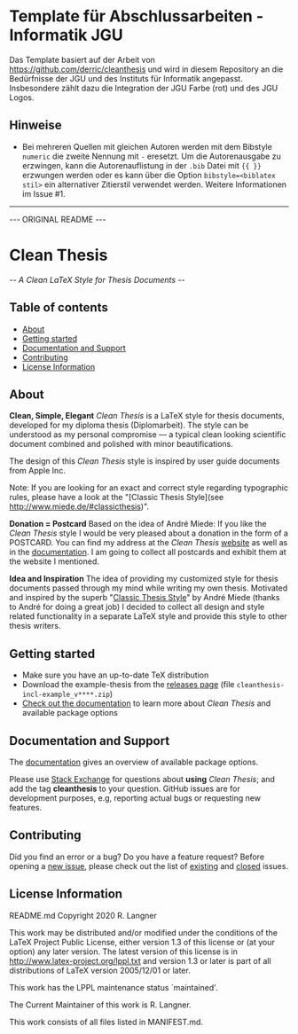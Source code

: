 # Template für Abschlussarbeiten - Informatik JGU
Das Template basiert auf der Arbeit von https://github.com/derric/cleanthesis und wird in diesem Repository an die Bedürfnisse der JGU und des Instituts für Informatik angepasst. 
Insbesondere zählt dazu die Integration der JGU Farbe (rot) und des JGU Logos. 

## Hinweise
- Bei mehreren Quellen mit gleichen Autoren werden mit dem Bibstyle `numeric` die zweite Nennung mit `-` eresetzt. Um die Autorenausgabe zu erzwingen, kann die Autorenauflistung in der `.bib` Datei mit `{{ }}` erzwungen werden oder es kann über die Option `bibstyle=<biblatex stil>` ein alternativer Zitierstil verwendet werden. Weitere Informationen im Issue #1. 

---


--- ORIGINAL README ---

# Clean Thesis
*-- A Clean LaTeX Style for Thesis Documents --*

## Table of contents

* [About](#about)
* [Getting started](#getting-started)
* [Documentation and Support](#documentation-and-support)
* [Contributing](#contributing)
* [License Information](#license-information)

## About

**Clean, Simple, Elegant**
*Clean Thesis* is a LaTeX style for thesis documents, developed for my diploma thesis (Diplomarbeit). The style can be understood as my personal compromise — a typical clean looking scientific document combined and polished with minor beautifications.

The design of this *Clean Thesis* style is inspired by user guide documents from Apple Inc.

Note: If you are looking for an exact and correct style regarding typographic rules, please have a look at the "[Classic Thesis Style](see http://www.miede.de/#classicthesis)".

**Donation = Postcard**
Based on the idea of André Miede: If you like the *Clean Thesis* style I would be very pleased about a donation in the form of a POSTCARD. You can find my address at the *Clean Thesis* [website](http://cleanthesis.der-ric.de/) as well as in the [documentation](doc/cleanthesis-doc.pdf). I am going to collect all postcards and exhibit them at the website I mentioned.

**Idea and Inspiration**
The idea of providing my customized style for thesis documents passed through my mind while writing my own thesis. Motivated and inspired by the superb "[Classic Thesis Style](http://www.miede.de/#classicthesis)" by André Miede (thanks to André for doing a great job) I decided to collect all design and style related functionality in a separate LaTeX style and provide this style to other thesis writers.

## Getting started

* Make sure you have an up-to-date TeX distribution
* Download the example-thesis from the [releases page](https://github.com/derric/cleanthesis/releases) (file `cleanthesis-incl-example_v****.zip`)
* [Check out the documentation](doc/cleanthesis-doc.pdf) to learn more about *Clean Thesis* and available package options

## Documentation and Support

The [documentation](doc/cleanthesis-doc.pdf) gives an overview of available package options.

Please use [Stack Exchange](http://tex.stackexchange.com/questions/tagged/cleanthesis) for questions about **using** *Clean Thesis*; and add the tag **cleanthesis** to your question. GitHub issues are for development purposes, e.g, reporting actual bugs or requesting new features.

## Contributing

Did you find an error or a bug? Do you have a feature request? Before opening a [new issue](https://github.com/derric/cleanthesis/issues/new), please check out the list of [existing](https://github.com/derric/cleanthesis/issues) and [closed](https://github.com/derric/cleanthesis/issues?q=is%3Aissue+is%3Aclosed) issues.

## License Information

README.md
Copyright 2020 R. Langner

This work may be distributed and/or modified under the
conditions of the LaTeX Project Public License, either version 1.3
of this license or (at your option) any later version.
The latest version of this license is in
  http://www.latex-project.org/lppl.txt
and version 1.3 or later is part of all distributions of LaTeX
version 2005/12/01 or later.

This work has the LPPL maintenance status `maintained'.

The Current Maintainer of this work is R. Langner.

This work consists of all files listed in MANIFEST.md.
